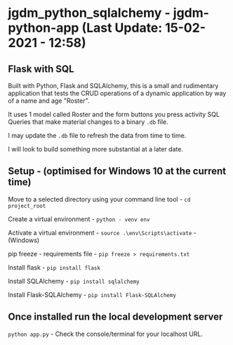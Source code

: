 # jgdm_python_sqlalchemy  - jgdm-python-app (**Last Update: 15-02-2021** - 12:58)

## Flask with SQL

Built with Python, Flask and SQLAlchemy, this is a small and rudimentary application that tests the CRUD operations of a dynamic application by way of a name and age "Roster".

It uses 1 model called Roster and the form buttons you press activity SQL Queries that make material changes to a binary `.db` file.

I may update the `.db` file to refresh the data from time to time.

I will look to build something more substantial at a later date.

## Setup - (optimised for Windows 10 at the current time)

Move to a selected directory using your command line tool  - ```cd project_root```

Create a virtual environment  - ```python - venv env```

Activate a virtual environment - ```source .\env\Scripts\activate``` - (Windows)

pip freeze - requirements file - ```pip freeze > requirements.txt```

Install flask - ```pip install flask```

Install SQLAlchemy - ```pip install sqlalchemy```

Install Flask-SQLAlchemy - ```pip install Flask-SQLAlchemy```

## Once installed run the local development server

```python app.py``` - Check the console/terminal for your localhost URL.